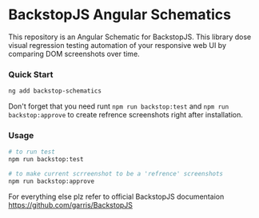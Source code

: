 # BackstopJS Angular Schematics

This repository is an Angular Schematic for BackstopJS. This library dose visual regression testing automation of your responsive web UI by comparing DOM screenshots over time.

### Quick Start

```bash
ng add backstop-schematics
```

Don't forget that you need runt `npm run backstop:test` and `npm run backstop:approve` to create refrence screenshots right after installation.

### Usage

```bash
# to run test
npm run backstop:test

# to make current scrreenshot to be a 'refrence' screenshots
npm run backstop:approve
```

For everything else plz refer to official BackstopJS documentaion 
https://github.com/garris/BackstopJS